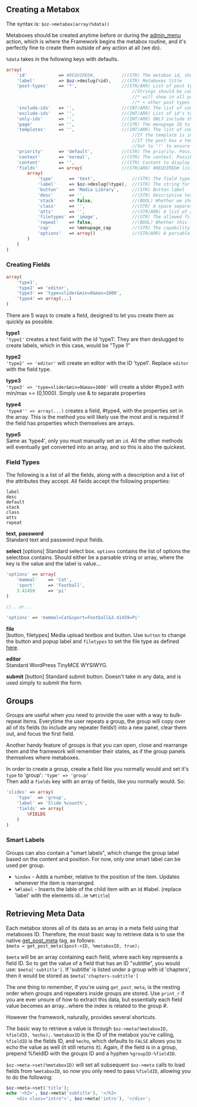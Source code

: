 ## Creating a Metabox
The syntax is: `$oz->metabox(array(%data))`

Metaboxes should be created anytime before or during the [admin_menu](http://codex.wordpress.org/Plugin_API/Action_Reference/admin_menu) action, which is where the Framework begins the metabox routine, and it's perfectly fine to create them outside of any action at all (we do). 

`%data` takes in the following keys with defaults.  
```php
array(
	'id'			=> #REQUIRED#,			//(STR) The metabox id, should be a slug
	'label'			=> $oz->deslug(%id), 	//(STR) Metaboxes title
	'post-types'	=> '*',					//(STR/ARR) List of post types, by id, to attach this metabox to. 
												//Strings should be comma separated and w/o spaces. 
												//* will show in all post types
												//* + other post types will exclude those, eg '*,page,post' will show EVERYWHERE except pages and posts
	'include-ids'	=> '',					//(INT/ARR) The list of comma separated post ID's to include...regardless of post-type
	'exclude-ids'	=> '',					//(INT/ARR) List of id's to exclude...regardless of post type
	'only-ids'		=> '',					//(INT/ARR) ONLY include these ID's...regardless of post type
	'page'			=> '',					//(STR) The menupage ID to display on. Only 
	'templates'		=> '',					//(INT/ARR) The list of comma separated template filenames for this metabox. So if you have a template named 'about.php', then 'about.php' is the template name.
												//If the template is in a directory inside the themes folder, then the template name includes the directory(-ies). So if you have a template, 'about.php' inside the folder 'templates/', then the template name is 'templates/about.php'
												//If the post has a template assigned, then metabox MUST contain the template in order to show
												//Set to '!' to ensure this metabox shows ONLY when no template is selected
	'priority'		=> 'default',			//(STR) The priority. Possible == (high, core, default, low) See: http://codex.wordpress.org/Function_Reference/add_meta_box
	'context'		=> 'normal',			//(STR) The context. Possible == (normal, advanced, side). See the link above
	'content'		=> '',					//(STR) Content to display before the fields
	'fields'		=> array(				//(STR/ARR) #REQUIRED# list of fields. See the "Creating Fields" section for more information
		array(
			'type'		=> 'text',				//(STR) The field type. See the listing below
			'label'		=> $oz->deslug(%type), 	//(STR) The string for the fields associated label
			'button'	=> 'Media Library', 	//(STR) Button label
			'desc'		=> '', 					//(STR) Descriptive text shown below the field
			'stack'		=> false,				//(BOOL) Whether we should stack the label above the field. By default, they are arranged horizontally
			'class'		=> '',					//(STR) A space separated list of extra classes to add. They all recieve 'oz-field oz-%type'
			'atts'		=> '', 					//(STR/ARR) A list of additional attributes to use. Can be a parsable string ('key=value&...') or an associative array. Double Quotes will automatically wrap values.
			'filetypes' => 'image',				//(STR) The allowed filetypes for file uploads. Not really sure what other values can be used though...
			'repeat'	=> false,				//(BOOL) Whether this field is a repeater! Groups are automatically built as repeaters
			'cap'		=> %menupage_cap		//(STR) The capability type required to save. Only used in menupages for now as an extra layer of security
			'options'	=> array() 				//(STR/ARR) A parsable string or array of options (LABEL=>VALUE) for select boxes
		)
	)
)
```

### Creating Fields
```php
array(
	'type1',
	'type2'	=> 'editor',
	'type3'	=> 'type=slider&min=0&max=1000',
	'type4'	=> array(...)
)
```
There are 5 ways to create a field, designed to let you create them as quickly as possible.

**type1**  
`'type1'` creates a text field with the id 'type1'. They are then deslugged to create labels, which in this case, would be "Type 1"

**type2**  
`'type2' => 'editor'` will create an editor with the ID 'type1'. Replace `editor` with the field type.

**type3**  
`'type3' => 'type=slider&min=0&max=1000'` will create a slider #type3 with min/max == (0,1000). Simply use & to separate properties

**type4**  
`'type4'' => array(...)` creates a field, #type4, with the properties set in the array. This is the method you will likely use the most and is required if the field has properties which themselves are arrays.

**type5**  
Same as 'type4', only you must manually set an `id`. All the other methods will eventually get converted into an array, and so this is also the quickest.

### Field Types
The following is a list of all the fields, along with a description and a list of the attributes they accept. All fields accept the following properties:  
```
label
desc
default
stack
class
atts
repeat
```

**text**, **password**  
Standard text and password input fields.

**select**
[options] Standard select box. `options` contains the list of options the selectbox contains. Should either be a parsable string or array, where the key is the value and the label is value...
```php
'options' => array(
	'mammal' 	=> 'Cat',
	'sport' 	=> 'Football',
	3.41459 	=> 'pi'
)

//...or...

'options' => 'mammal=Cat&sport=Football&3.41459=Pi'
```

**file**  
[button, filetypes] Media upload textbox and button. Use `button` to change the button and popup label and `filetypes` to set the file type as defined [here](http://wordpress.org/support/topic/using-wps-thickbox-in-a-plugin?replies=17#post-2149133).

**editor**  
Standard WordPress TinyMCE WYSIWYG.

**submit**
[button] Standard submit button. Doesn't take in any data, and is used simply to submit the form.

## Groups
Groups are useful when you need to provide the user with a way to bulk-repeat items. Everytime the user repeats a group, the group will copy over all of its fields (to include any repeater fields!) into a new panel, clear them out, and focus the first field.

Another handy feature of groups is that you can open, close and rearrange them and the framework will remember their states, as if the group panels themselves where metaboxes.

In order to create a group, create a field like you normally would and set it's `type` to 'group': `'type' => 'group'`  
Then add a `fields` key with an array of fields, like you normally would. So:
```php
'slides' => array(
	'type'	=> 'group',
	'label' => 'Slide %count%',
	'fields' => array(
		%FIELDS
	)
)
```

### Smart Labels
Groups can also contain a "smart labels", which change the group label based on the content and position. For now, only one smart label can be used per group.

* `%index` - Adds a number, relative to the position of the item. Updates whenever the item is rearranged.
* `%#label` - Inserts the lable of the child item with an id #label. (replace 'label' with the elements id...ie `%#title`)



## Retrieving Meta Data
Each metabox stores all of its data as an array in a meta field using that metaboxes ID. Therefore, the most basic way to retrieve data is to use the native [get_post_meta](http://codex.wordpress.org/Function_Reference/get_post_meta) tag, as follows:  
`$meta = get_post_meta($post->ID, %metaboxID, true);`

`$meta` will be an array containing each field, where each key represents a field ID. So to get the value of a field that has an ID "subtitle", you would use: `$meta['subtitle']`. If 'subtitle' is listed under a group with id 'chapters', then it would be stored as `$meta['chapters-subtitle']`

The one thing to remember, if you're using `get_post_meta`, is the nesting order when groups and repeaters inside groups are stored. Use `print_r` if you are ever unsure of how to extract this data, but essentially each field value becomes an array...where the index is related to the group #.

However the framework, naturally, provides several shortcuts. 

The basic way to retrieve a value is through `$oz->meta(%metaboxID, %fieldID, %echo);`. `%metaboxID` is the ID of the metabox you're calling, `%fieldID` is the fields ID, and `%echo`, which defaults to `FALSE` allows you to echo the value as well (it still returns it). Again, if the field is in a group, prepend %fieldID with the groups ID and a hyphen `%groupID-%fieldID`.

`$oz->meta->set(%metaboxID)` will set all subsequent `$oz->meta` calls to load fields from `%metaboxID`, so now you only need to pass `%fieldID`, allowing you to do the following:  
```php
$oz->meta->set('title');
echo '<h2>', $oz->meta('subtitle'), '</h2>
	<div class="intro">', $oz->meta('intro'), '</div>';
```